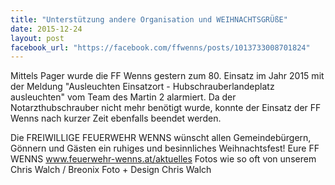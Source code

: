 ```yaml
---
title: "Unterstützung andere Organisation und WEIHNACHTSGRÜßE"
date: 2015-12-24
layout: post
facebook_url: "https://facebook.com/ffwenns/posts/1013733008701824"
---
```


Mittels Pager wurde die FF Wenns gestern zum 80. Einsatz im Jahr 2015 mit der Meldung "Ausleuchten Einsatzort - Hubschrauberlandeplatz ausleuchten" vom Team des Martin 2 alarmiert. Da der Notarzthubschrauber nicht mehr benötigt wurde, konnte der Einsatz der FF Wenns nach kurzer Zeit ebenfalls beendet werden.

Die FREIWILLIGE FEUERWEHR WENNS wünscht allen Gemeindebürgern, Gönnern und Gästen ein ruhiges und besinnliches Weihnachtsfest! Eure FF WENNS www.feuerwehr-wenns.at/aktuelles
Fotos wie so oft von unserem Chris Walch / Breonix Foto + Design Chris Walch